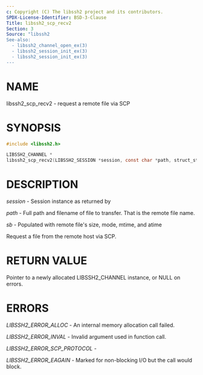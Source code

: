 ```yaml
---
c: Copyright (C) The libssh2 project and its contributors.
SPDX-License-Identifier: BSD-3-Clause
Title: libssh2_scp_recv2
Section: 3
Source: "libssh2
See-also:
  - libssh2_channel_open_ex(3)
  - libssh2_session_init_ex(3)
  - libssh2_session_init_ex(3)
---
```


# NAME

libssh2_scp_recv2 - request a remote file via SCP

# SYNOPSIS

~~~c
#include <libssh2.h>

LIBSSH2_CHANNEL *
libssh2_scp_recv2(LIBSSH2_SESSION *session, const char *path, struct_stat *sb);
~~~

# DESCRIPTION

*session* - Session instance as returned by

*path* - Full path and filename of file to transfer. That is the remote
file name.

*sb* - Populated with remote file's size, mode, mtime, and atime

Request a file from the remote host via SCP.

# RETURN VALUE

Pointer to a newly allocated LIBSSH2_CHANNEL instance, or NULL on errors.

# ERRORS

*LIBSSH2_ERROR_ALLOC* - An internal memory allocation call failed.

*LIBSSH2_ERROR_INVAL* - Invalid argument used in function call.

*LIBSSH2_ERROR_SCP_PROTOCOL* -

*LIBSSH2_ERROR_EAGAIN* - Marked for non-blocking I/O but the call would
block.

